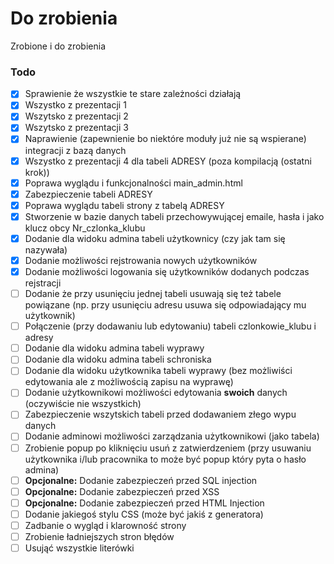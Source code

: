 # Do zrobienia

Zrobione i do zrobienia

### Todo

- [x] Sprawienie że wszystkie te stare zależności działają
- [x] Wszystko z prezentacji 1
- [x] Wszytsko z prezentacji 2
- [x] Wszytsko z prezentacji 3
- [x] Naprawienie (zapewnienie bo niektóre moduły już nie są wspierane) integracji z bazą danych
- [x] Wszystko z prezentacji 4 dla tabeli ADRESY (poza kompilacją (ostatni krok))
- [x] Poprawa wyglądu i funkcjonalności main_admin.html
- [x] Zabezpieczenie tabeli ADRESY
- [x] Poprawa wyglądu tabeli strony z tabelą ADRESY
- [x] Stworzenie w bazie danych tabeli przechowywującej emaile, hasła i jako klucz obcy Nr_czlonka_klubu
- [x] Dodanie dla widoku admina tabeli użytkownicy (czy jak tam się nazywała)
- [x] Dodanie możliwości rejstrowania nowych użytkowników
- [x] Dodanie możliwości logowania się użytkowników dodanych podczas rejstracji
- [ ] Dodanie że przy usunięciu jednej tabeli usuwają się też tabele powiązane (np. przy usunięciu adresu usuwa się odpowiadający mu użytkownik)
- [ ] Połączenie (przy dodawaniu lub edytowaniu) tabeli czlonkowie_klubu i adresy
- [ ] Dodanie dla widoku admina tabeli wyprawy
- [ ] Dodanie dla widoku admina tabeli schroniska
- [ ] Dodanie dla widoku użytkownika tabeli wyprawy (bez możliwiści edytowania ale z możliwością zapisu na wyprawę)
- [ ] Dodanie użytkownikowi możliwości edytowania **swoich** danych (oczywiście nie wszystkich)
- [ ] Zabezpieczenie wszytskich tabeli przed dodawaniem złego wypu danych
- [ ] Dodanie adminowi możliwości zarządzania użytkownikowi (jako tabela)
- [ ] Zrobienie popup po kliknięciu usuń z zatwierdzeniem (przy usuwaniu użytkownika i/lub pracownika to może być popup który pyta o hasło admina)
- [ ] **Opcjonalne:** Dodanie zabezpieczeń przed SQL injection
- [ ] **Opcjonalne:** Dodanie zabezpieczeń przed XSS
- [ ] **Opcjonalne:** Dodanie zabezpieczeń przed HTML Injection 
- [ ] Dodanie jakiegoś stylu CSS (może być jakiś z generatora)
- [ ] Zadbanie o wygląd i klarowność strony
- [ ] Zrobienie ładniejszych stron błędów
- [ ] Usująć wszystkie literówki